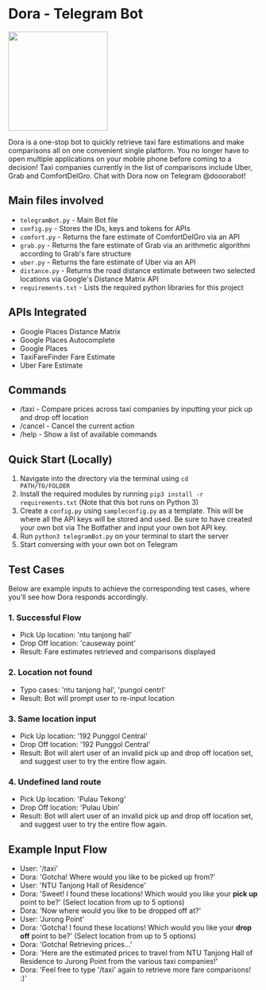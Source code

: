 # Dora - Telegram Bot

<img src="https://s3-ap-southeast-1.amazonaws.com/common.assets/Dorafinak.png" width=200/>

Dora is a one-stop bot to quickly retrieve taxi fare estimations and make comparisons all on one convenient single platform. You no longer have to open multiple applications on your mobile phone before coming to a decision! Taxi companies currently in the list of comparisons include Uber, Grab and ComfortDelGro. Chat with Dora now on Telegram @dooorabot!

## Main files involved
  * `telegramBot.py` - Main Bot file
  * `config.py` - Stores the IDs, keys and tokens for APIs
  * `comfort.py` - Returns the fare estimate of ComfortDelGro via an API
  * `grab.py` - Returns the fare estimate of Grab via an arithmetic algorithm according to Grab's fare structure
  * `uber.py` - Returns the fare estimate of Uber via an API
  * `distance.py` - Returns the road distance estimate between two selected locations via Google's Distance Matrix API
  * `requirements.txt` - Lists the required python libraries for this project

## APIs Integrated
  * Google Places Distance Matrix
  * Google Places Autocomplete
  * Google Places
  * TaxiFareFinder Fare Estimate
  * Uber Fare Estimate

## Commands
  * /taxi - Compare prices across taxi companies by inputting your pick up and drop off location
  * /cancel - Cancel the current action
  * /help - Show a list of available commands

## Quick Start (Locally)
  1. Navigate into the directory via the terminal using <code>cd PATH/TO/FOLDER</code>
  2. Install the required modules by running `pip3 install -r requirements.txt` (Note that this bot runs on Python 3)
  3. Create a `config.py` using `sampleconfig.py` as a template. This will be where all the API keys will be stored and used. Be sure to have created your own bot via The Botfather and input your own bot API key.
  4. Run `python3 telegramBot.py` on your terminal to start the server
  5. Start conversing with your own bot on Telegram

## Test Cases
Below are example inputs to achieve the corresponding test cases, where you'll see how Dora responds accordingly.
### 1. Successful Flow
  * Pick Up location: 'ntu tanjong hall'
  * Drop Off location: 'causeway point'
  * Result: Fare estimates retrieved and comparisons displayed

### 2. Location not found
  * Typo cases: 'ntu tanjong hal', 'pungol centrl'
  * Result: Bot will prompt user to re-input location


### 3. Same location input
  * Pick Up location: '192 Punggol Central'
  * Drop Off location: '192 Punggol Central'
  * Result: Bot will alert user of an invalid pick up and drop off location set, and suggest user to try the entire flow again.

### 4. Undefined land route
  * Pick Up location: 'Pulau Tekong'
  * Drop Off location: 'Pulau Ubin'
  * Result: Bot will alert user of an invalid pick up and drop off location set, and suggest user to try the entire flow again.

## Example Input Flow
  * User: '/taxi'
  * Dora: 'Gotcha! Where would you like to be picked up from?'
  * User: 'NTU Tanjong Hall of Residence'
  * Dora: 'Sweet! I found these locations! Which would you like your <b>pick up</b> point to be?' (Select location from up to 5 options)
  * Dora: 'Now where would you like to be dropped off at?'
  * User: 'Jurong Point'
  * Dora: 'Gotcha! I found these locations! Which would you like your <b>drop off</b> point to be?' (Select location from up to 5 options)
  * Dora: 'Gotcha! Retrieving prices...'
  * Dora: 'Here are the estimated prices to travel from NTU Tanjong Hall of Residence to Jurong Point from the various taxi companies!'
  * Dora: 'Feel free to type '/taxi' again to retrieve more fare comparisons! :)'
